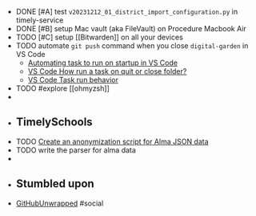 - DONE [#A] test `v20231212_01_district_import_configuration.py` in timely-service
- DONE [#B] setup Mac vault (aka FileVault) on Procedure Macbook Air
- TODO [#C] setup [[Bitwarden]] on all your devices
- TODO automate `git push` command when you close `digital-garden` in VS Code
	- [Automating task to run on startup in VS Code](https://sdivakarrajesh.medium.com/automating-task-to-run-on-startup-in-vscode-fe30d7f99454)
	- [VS Code How run a task on quit or close folder?](https://stackoverflow.com/a/77058296/7753274)
	- [VS Code Task run behavior](https://code.visualstudio.com/docs/editor/tasks#_run-behavior)
- TODO #explore [[ohmyzsh]]
-
- ## TimelySchools
- TODO [Create an anonymization script for Alma JSON data](https://www.notion.so/timelyschools/Create-an-anonymization-script-for-Alma-JSON-data-0add64ee5117461198c1c496edc6eda0)
- TODO write the parser for alma data
-
- ## Stumbled upon
- [GitHubUnwrapped](https://githubunwrapped.com/) #social